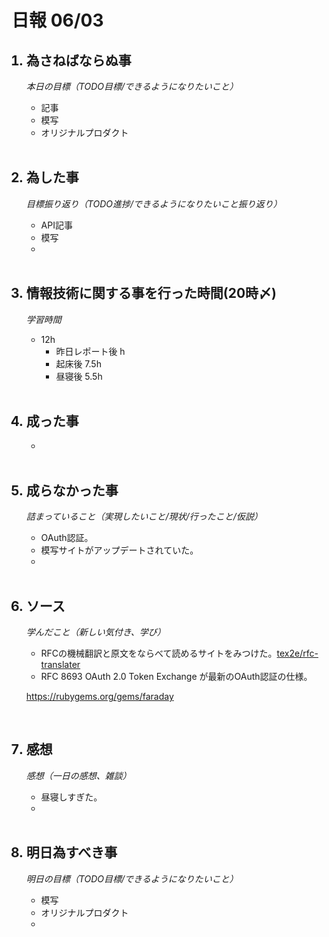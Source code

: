 # 日報 06/03


<ol>

## <li>為さねばならぬ事</li>

*本日の目標（TODO目標/できるようになりたいこと）*

  - 記事
  - 模写
  - オリジナルプロダクト

<br>

## <li>為した事</li>

*目標振り返り（TODO進捗/できるようになりたいこと振り返り）*

  - API記事
  - 模写
  - 

<br>


## <li>情報技術に関する事を行った時間(20時〆)</li>

*学習時間*

  - 12h
    - 昨日レポート後 h
    - 起床後 7.5h
    - 昼寝後 5.5h

<br>


## <li>成った事</li>

  - 

<br>


## <li>成らなかった事</li>

*詰まっていること（実現したいこと/現状/行ったこと/仮説）*

  - OAuth認証。
  - 模写サイトがアップデートされていた。
  - 

<br>


## <li>ソース</li>

*学んだこと（新しい気付き、学び）*

  - RFCの機械翻訳と原文をならべて読めるサイトをみつけた。[tex2e/rfc-translater](https://github.com/tex2e/rfc-translater)
  - RFC 8693 OAuth 2.0 Token Exchange が最新のOAuth認証の仕様。

  https://rubygems.org/gems/faraday

<br>


## <li>感想</li>

*感想（一日の感想、雑談）*

  - 昼寝しすぎた。
  - 

<br>


## <li>明日為すべき事</li>

*明日の目標（TODO目標/できるようになりたいこと）*

  - 模写
  - オリジナルプロダクト
  - 

<!-- end -->

<br>

</ol>


